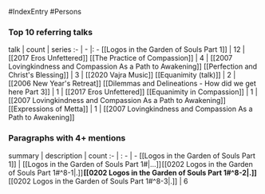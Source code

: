 #IndexEntry #Persons

### Top 10 referring talks
talk | count | series
:- | - |: -
[[Logos in the Garden of Souls Part 1]] | 12 | [[2017 Eros Unfettered]]
[[The Practice of Compassion]] | 4 | [[2007 Lovingkindness and Compassion As a Path to Awakening]]
[[Perfection and Christ's Blessing]] | 3 | [[2020 Vajra Music]]
[[Equanimity (talk)]] | 2 | [[2006 New Year's Retreat]]
[[Dilemmas and Delineations - How did we get here Part 3]] | 1 | [[2017 Eros Unfettered]]
[[Equanimity in Compassion]] | 1 | [[2007 Lovingkindness and Compassion As a Path to Awakening]]
[[Expressions of Metta]] | 1 | [[2007 Lovingkindness and Compassion As a Path to Awakening]]

### Paragraphs with 4+ mentions
summary | description | count
:- | : - | -
[[Logos in the Garden of Souls Part 1]] | [[Logos in the Garden of Souls Part 1#\|...]] [[0202 Logos in the Garden of Souls Part 1#^8-1\|.]] **[[0202 Logos in the Garden of Souls Part 1#^8-2\|.]]** [[0202 Logos in the Garden of Souls Part 1#^8-3\|.]] | 6

